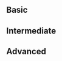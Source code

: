 ## Basic

<!-- {{ get_cards('tags.html', 'basic level') }} -->

## Intermediate

<!-- {{ get_cards('tags.html', 'intermediate level') }} -->

## Advanced

<!-- {{ get_cards('tags.html', 'advanced level') }} -->
